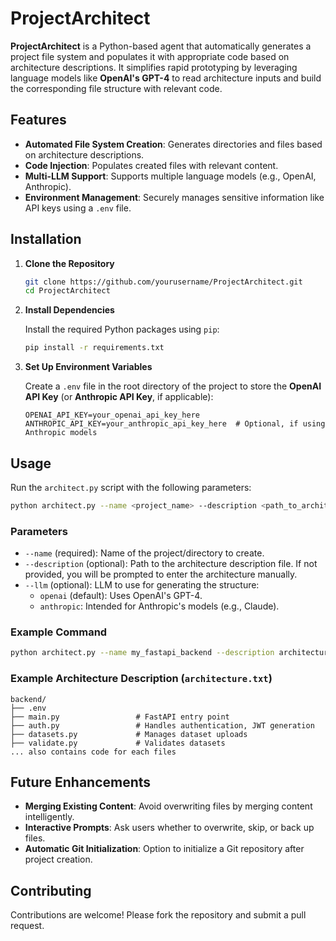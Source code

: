 # ProjectArchitect

**ProjectArchitect** is a Python-based agent that automatically generates a project file system and populates it with appropriate code based on architecture descriptions. It simplifies rapid prototyping by leveraging language models like **OpenAI's GPT-4** to read architecture inputs and build the corresponding file structure with relevant code.

## Features

- **Automated File System Creation**: Generates directories and files based on architecture descriptions.
- **Code Injection**: Populates created files with relevant content.
- **Multi-LLM Support**: Supports multiple language models (e.g., OpenAI, Anthropic).
- **Environment Management**: Securely manages sensitive information like API keys using a `.env` file.

## Installation

1. **Clone the Repository**

   ```bash
   git clone https://github.com/yourusername/ProjectArchitect.git
   cd ProjectArchitect
   ```

2. **Install Dependencies**

   Install the required Python packages using `pip`:

   ```bash
   pip install -r requirements.txt
   ```

3. **Set Up Environment Variables**

   Create a `.env` file in the root directory of the project to store the **OpenAI API Key** (or **Anthropic API Key**, if applicable):

   ```env
   OPENAI_API_KEY=your_openai_api_key_here
   ANTHROPIC_API_KEY=your_anthropic_api_key_here  # Optional, if using Anthropic models
   ```

## Usage

Run the `architect.py` script with the following parameters:

```bash
python architect.py --name <project_name> --description <path_to_architecture.txt> --llm <llm_name>
```

### Parameters

- `--name` (required): Name of the project/directory to create.
- `--description` (optional): Path to the architecture description file. If not provided, you will be prompted to enter the architecture manually.
- `--llm` (optional): LLM to use for generating the structure:
  - `openai` (default): Uses OpenAI's GPT-4.
  - `anthropic`: Intended for Anthropic's models (e.g., Claude).

### Example Command

```bash
python architect.py --name my_fastapi_backend --description architecture.txt --llm openai
```

### Example Architecture Description (`architecture.txt`)

```plaintext
backend/
├── .env
├── main.py                 # FastAPI entry point
├── auth.py                 # Handles authentication, JWT generation
├── datasets.py             # Manages dataset uploads
├── validate.py             # Validates datasets
... also contains code for each files
```

## Future Enhancements

- **Merging Existing Content**: Avoid overwriting files by merging content intelligently.
- **Interactive Prompts**: Ask users whether to overwrite, skip, or back up files.
- **Automatic Git Initialization**: Option to initialize a Git repository after project creation.

## Contributing

Contributions are welcome! Please fork the repository and submit a pull request.

